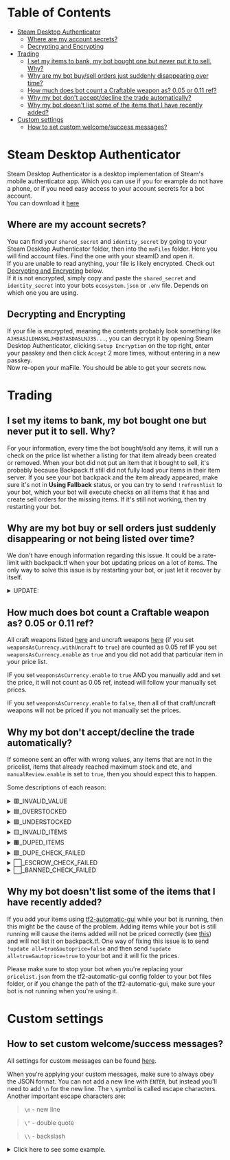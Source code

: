 # Table of Contents

- [Steam Desktop Authenticator](#steam-desktop-authenticator)
     - [Where are my account secrets?](#where-are-my-account-secrets)
     - [Decrypting and Encrypting](#decrypting-and-encrypting)
- [Trading](#trading)
     - [I set my items to bank, my bot bought one but never put it to sell. Why?](#trading)
     - [Why are my bot buy/sell orders just suddenly disappearing over time?](#trading)
     - [How much does bot count a Craftable weapon as? 0.05 or 0.11 ref?](#trading)
     - [Why my bot don't accept/decline the trade automatically?](#why-my-bot-dont-acceptdecline-the-trade-automatically)
     - [Why my bot doesn't list some of the items that I have recently added?](#why-my-bot-doesnt-list-some-of-the-items-that-i-have-recently-added)
- [Custom settings](#custom-settings)
     - [How to set custom welcome/success messages?](#how-to-set-custom-welcomesuccess-messages)

# Steam Desktop Authenticator
Steam Desktop Authenticator is a desktop implementation of Steam's mobile authenticator app. Which you can use if you for example do not have a phone, or if you need easy access to your account secrets for a bot account.  
You can download it [here](https://github.com/Jessecar96/SteamDesktopAuthenticator)  

## Where are my account secrets?
You can find your `shared_secret` and `identity_secret` by going to your Steam Desktop Authenticator folder, then into the `maFiles` folder. Here you will find account files. Find the one with your steamID and open it.  
If you are unable to read anything, your file is likely encrypted. Check out [Decrypting and Encrypting](#decryptingandencrypting) below.  
If it is not encrypted, simply copy and paste the `shared_secret` and `identity_secret` into your bots `ecosystem.json` or `.env` file. Depends on which one you are using.  

## Decrypting and Encrypting
If your file is encrypted, meaning the contents probably look something like `AJHSASJLDHASKLJHD87ASDASLNJ3S...`, you can decrypt it by opening Steam Desktop Authenticator, clicking `Setup Encryption` on the top right, enter your passkey and then click `Accept` 2 more times, without entering in a new passkey.  
Now re-open your maFile. You should be able to get your secrets now.

# Trading

## I set my items to bank, my bot bought one but never put it to sell. Why?
For your information, every time the bot bought/sold any items, it will run a check on the price list whether a listing for that item already been created or removed. When your bot did not put an item that it bought to sell, it's probably because Backpack.tf still did not fully load your items in their item server. If you see your bot backpack and the item already appeared, make sure it's not in **Using Fallback** status, or you can try to send `!refreshlist` to your bot, which your bot will execute checks on all items that it has and create sell orders for the missing items. If it's still not working, then try restarting your bot.

## Why are my bot buy or sell orders just suddenly disappearing or not being listed over time?
We don't have enough information regarding this issue. It could be a rate-limit with backpack.tf when your bot updating prices on a lot of items. The only way to solve this issue is by restarting your bot, or just let it recover by itself.

<details><summary>UPDATE:</summary>
<p>
An experiment conducted by <a href="https://github.com/SkiLEXx">@SkiLEXx</a> that show the effect of Backpack.tf listings count on time. The timezone is CET (GMT +01:00).
<div align="center"><img src="https://cdn.discordapp.com/attachments/666909760666468377/773688443569700904/unknown.png" alt="Bot1" style="display: block; margin-left: auto; margin-right: auto;"></div>

<div align="center"><img src="https://cdn.discordapp.com/attachments/666909760666468377/773688421943083018/unknown.png" alt="Bot2" style="display: block; margin-left: auto; margin-right: auto;"></div>

Based on the results above, you're about to expect that this will happen sometimes. Most autoprice=true items will be affected by this kind of listings disappearing, because at some point prices.tf burst to update multiple items prices and maybe got rate-limited on backpack.tf.
</p>
</details>

## How much does bot count a Craftable weapon as? 0.05 or 0.11 ref?
All craft weapons listed [here](https://github.com/idinium96/tf2autobot/blob/master/src/lib/data.ts#L171-L454) and uncraft weapons [here](https://github.com/idinium96/tf2autobot/blob/master/src/lib/data.ts#L316-L454) (if you set `weaponsAsCurrency.withUncraft` to `true`) are counted as 0.05 ref **IF** you set `weaponsAsCurrency.enable` as `true` and you did not add that particular item in your price list.

IF you set `weaponsAsCurrency.enable` to `true` AND you manually add and set the price, it will not count as 0.05 ref, instead will follow your manually set prices.

IF you set `weaponsAsCurrency.enable` to `false`, then all of that craft/uncraft weapons will not be priced if you not manually set the prices.

## Why my bot don't accept/decline the trade automatically?
If someone sent an offer with wrong values, any items that are not in the pricelist, items that already reached maximum stock and etc, and `manualReview.enable` is set to `true`, then you should expect this to happen.

Some descriptions of each reason:
<details><summary>🟥_INVALID_VALUE</summary>
<p>
The value of your side (Asked) and the trade partner side (Offered) and not equal or more. If you want to automatically decline any offer that <b>ONLY</b> has this reason, you need to set <code>manualReview.invalidValue.autoDecline.enable</code> to <code>true</code>. You can also set an exceptional value for an offer with this reason to be accepted by filling the item sku(s) in the <code>manualReview.invalidValue.exceptionValue.skus</code> array and set the <code>manualReview.invalidValue.exceptionValue.valueInRef</code> value. Find more about it <a href="https://github.com/idinium96/tf2autobot/wiki/Configuring-the-bot-(v2)#_invalid_value">here</a>.
</p>
</details>

<details><summary>🟦_OVERSTOCKED</summary>
<p>
Some of their items might already in your bot inventory and will reach or have already reached maximum stock if you accept the trade. The bot will automatically accept overstocked offers by default if the trade partner is overpaying. If you don't want this, simply set <code>manualReview.overstocked.autoAcceptOverpay</code> to <code>false</code>. If you want your bot to automatically decline any offer that <b>ONLY</b> has this reason, you'll need to set <code>manualReview.overstocked.autoDecline</code> to <code>true</code>.
</p>
</details>

<details><summary>🟩_UNDERSTOCKED</summary>
<p>
Some of our items will be less than the minimum stock if you accept the trade (if you set the item minimum to other than 0). Your bot will automatically accept understocked offers by default if the trade partner is overpaying. If you don't want this, simply set <code>manualReview.understocked.autoAcceptOverpay</code> to <code>false</code>. If you want your bot to automatically decline any offer that <b>ONLY</b> has this reason, you'll need to set <code>manualReview.understocked.autoDecline</code> to <code>true</code>.
</p>
</details>

<details><summary>🟨_INVALID_ITEMS</summary>
<p>
Some of the items are not in your bot price list. If you have used <code>tf2-automatic</code> before, any <code>INVALID_ITEMS</code> items will not be priced (0 keys, 0 ref value), but <code>TF2Autobot</code> will get the price of that particular item from prices.tf and price it by default. You can disable this feature by changing the <code>manualReview.invalidItems.givePrice</code> default value to <code>false</code>. Your bot will also accept invalid items offers by default if the trade partner is overpaying (set <code>manualReview.invalidItems.autoAcceptOverpay</code> to <code>false</code> if you want to disable it).

Don't worry, if your bot has accepted any <code>INVALID_ITEMS</code>, your bot will mention you (if you enable Discord Webhook for trade summary), AND your bot will automatically add that particular item(s) to the pricelist with <code>intent=sell</code> (if and only if the items are priced with prices.tf).
</p>
</details>

<details><summary>🟫_DUPED_ITEMS</summary>
<p>
The setting for this can be found <a href="https://github.com/idinium96/tf2autobot/wiki/Configuring-the-bot-(v2)#_duped_items">here</a>. <code>manualReview.duped.enable</code> is set to <code>true</code> by default. If some items the trade partner is/are offering more than <code>manualReview.duped.minKeys</code> value, then your bot will run a duped check on that particular item. If it's found that it's duped, then you should expect your bot to send this to you. If you want to decline duped items that are more than the <code>manualReview.duped.minKeys</code> value, simply set the <code>manualReview.duped.declineDuped</code> to <code>true</code>.
</p>
</details>

<details><summary>🟪_DUPE_CHECK_FAILED</summary>
<p>
This might occur if the item is not fully loaded by backpack.tf, which the history page of that particular item is not available.
</p>
</details>

<details><summary>⬜_ESCROW_CHECK_FAILED</summary>
<p>
This can occur when the Steam Client is down. It's temporary but if the trade partner keeps on sending it, you might just manually accept it. Escrow means trade holds, in which your and their items will be held to the Steam items server for some period of time. If you don't care about Escrow, simply set <code>ALLOW_ESCROW</code> to <code>true</code>. 
</p>
</details>

<details><summary>⬜_BANNED_CHECK_FAILED</summary>
<p>
This can occur when Steamrep.com or backpack.tf is down. This is temporary and will be back in operation when Steamrep.com or backpack.tf is online. You will need to manually browse the trade partner backpack.tf page to see if that person is banned on Steamrep or not. If you just blindly accept the trade, your bot has the potential of getting banned from using backpack.tf services.
</p>
</details>

## Why my bot doesn't list some of the items that I have recently added?
If you add your items using [tf2-automatic-gui](https://github.com/ZeusJunior/tf2-automatic-gui/) while your bot is running, then this might be the cause of the problem. Adding items while your bot is still running will cause the items added will not be priced correctly (see [this](https://cdn.discordapp.com/attachments/666909760666468377/769802385526226974/unknown.png)) and will not list it on backpack.tf. One way of fixing this issue is to send `!update all=true&autoprice=false` and then send `!update all=true&autoprice=true` to your bot and it will fix the prices.

Please make sure to stop your bot when you're replacing your `pricelist.json` from the tf2-automatic-gui config folder to your bot files folder, or if you change the path of the tf2-automatic-gui, make sure your bot is not running when you're using it.

# Custom settings

## How to set custom welcome/success messages?
All settings for custom messages can be found [here](https://github.com/idinium96/tf2autobot/wiki/Configuring-the-bot-(v2)#custom-bot-reply).

When you're applying your custom messages, make sure to always obey the JSON format. You can not add a new line with `ENTER`, but instead you'll need to add `\n` for the new line. The `\` symbol is called escape characters. Another important escape characters are:

> `\n` - new line

> `\"` - double quote

> `\\` - backslash

<details><summary>Click here to see some example.</summary>
<p>
<div align="center"><img src="https://cdn.discordapp.com/attachments/666909760666468377/769613063980318750/unknown.png" alt="accept-message" style="display:block;margin-left:auto;margin-right:auto;"></div>

What it looks like in your options.json file:

<b>options.json</b>
<code>"customMessage.success": "/quote ✅Success! The offer went through successfully. Want a bot like this? Visit: https://github.com/idinium96/tf2autobot and join our Discord Server: https://discord.gg/ZrVT7mc\n\nFeel free to leave +rep!\nSteam: https://steamcommunity.com/id/IdiNium-Fumino/\nThanks!",</code>

</p>
</details>